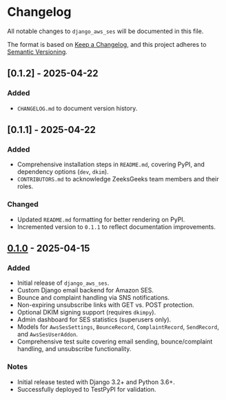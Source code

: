 # Changelog

All notable changes to `django_aws_ses` will be documented in this file.

The format is based on [Keep a Changelog](https://keepachangelog.com/en/1.0.0/), and this project adheres to [Semantic Versioning](https://semver.org/spec/v2.0.0.html).

## [0.1.2] - 2025-04-22
### Added
- `CHANGELOG.md` to document version history.

## [0.1.1] - 2025-04-22
### Added
- Comprehensive installation steps in `README.md`, covering PyPI, and dependency options (`dev`, `dkim`).
- `CONTRIBUTORS.md` to acknowledge ZeeksGeeks team members and their roles.

### Changed
- Updated `README.md` formatting for better rendering on PyPI.
- Incremented version to `0.1.1` to reflect documentation improvements.

## [0.1.0] - 2025-04-15
### Added
- Initial release of `django_aws_ses`.
- Custom Django email backend for Amazon SES.
- Bounce and complaint handling via SNS notifications.
- Non-expiring unsubscribe links with GET vs. POST protection.
- Optional DKIM signing support (requires `dkimpy`).
- Admin dashboard for SES statistics (superusers only).
- Models for `AwsSesSettings`, `BounceRecord`, `ComplaintRecord`, `SendRecord`, and `AwsSesUserAddon`.
- Comprehensive test suite covering email sending, bounce/complaint handling, and unsubscribe functionality.

### Notes
- Initial release tested with Django 3.2+ and Python 3.6+.
- Successfully deployed to TestPyPI for validation.

[0.1.0.2]: https://git-vault.zeeksgeeks.com/ZeeksGeeks/django_aws_ses/compare/0.1.0.1...0.1.0.2
[0.1.0.1]: https://git-vault.zeeksgeeks.com/ZeeksGeeks/django_aws_ses/compare/0.1.0...0.1.0.1
[0.1.0]: https://git-vault.zeeksgeeks.com/ZeeksGeeks/django_aws_ses/releases/tag/0.1.0